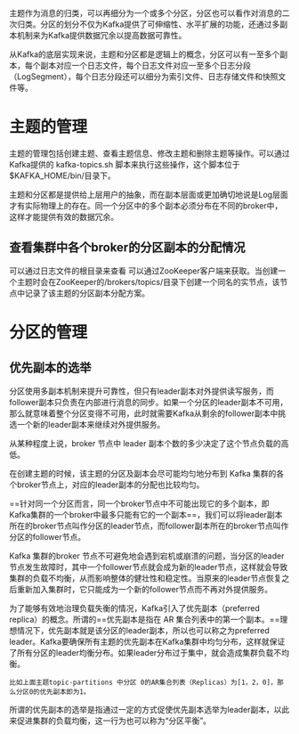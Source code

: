 主题作为消息的归类，可以再细分为一个或多个分区，分区也可以看作对消息的二次归类。分区的划分不仅为Kafka提供了可伸缩性、水平扩展的功能，还通过多副本机制来为Kafka提供数据冗余以提高数据可靠性。

从Kafka的底层实现来说，主题和分区都是逻辑上的概念，分区可以有一至多个副本，每个副本对应一个日志文件，每个日志文件对应一至多个日志分段（LogSegment），每个日志分段还可以细分为索引文件、日志存储文件和快照文件等。

# 主题的管理
主题的管理包括创建主题、查看主题信息、修改主题和删除主题等操作。可以通过 Kafka提供的 kafka-topics.sh 脚本来执行这些操作，这个脚本位于$KAFKA_HOME/bin/目录下。

主题和分区都是提供给上层用户的抽象，而在副本层面或更加确切地说是Log层面才有实际物理上的存在。同一个分区中的多个副本必须分布在不同的broker中，这样才能提供有效的数据冗余。
## 查看集群中各个broker的分区副本的分配情况
可以通过日志文件的根目录来查看
可以通过ZooKeeper客户端来获取。当创建一个主题时会在ZooKeeper的/brokers/topics/目录下创建一个同名的实节点，该节点中记录了该主题的分区副本分配方案。

# 分区的管理
## 优先副本的选举
分区使用多副本机制来提升可靠性，但只有leader副本对外提供读写服务，而follower副本只负责在内部进行消息的同步。如果一个分区的leader副本不可用，那么就意味着整个分区变得不可用，此时就需要Kafka从剩余的follower副本中挑选一个新的leader副本来继续对外提供服务。

从某种程度上说，broker 节点中 leader 副本个数的多少决定了这个节点负载的高低。

在创建主题的时候，该主题的分区及副本会尽可能均匀地分布到 Kafka 集群的各个broker节点上，对应的leader副本的分配也比较均匀。

==针对同一个分区而言，同一个broker节点中不可能出现它的多个副本，即Kafka集群的一个broker中最多只能有它的一个副本==，我们可以将leader副本所在的broker节点叫作分区的leader节点，而follower副本所在的broker节点叫作分区的follower节点。

Kafka 集群的broker 节点不可避免地会遇到宕机或崩溃的问题，当分区的leader节点发生故障时，其中一个follower节点就会成为新的leader节点，这样就会导致集群的负载不均衡，从而影响整体的健壮性和稳定性。当原来的leader节点恢复之后重新加入集群时，它只能成为一个新的follower节点而不再对外提供服务。

为了能够有效地治理负载失衡的情况，Kafka引入了优先副本（preferred replica）的概念。所谓的==优先副本是指在 AR 集合列表中的第一个副本。==理想情况下，优先副本就是该分区的leader副本，所以也可以称之为preferred leader。Kafka要确保所有主题的优先副本在Kafka集群中均匀分布，这样就保证了所有分区的leader均衡分布。如果leader分布过于集中，就会造成集群负载不均衡。

	比如上面主题topic-partitions 中分区 0的AR集合列表（Replicas）为[1，2，0]，那么分区0的优先副本即为1。

所谓的优先副本的选举是指通过一定的方式促使优先副本选举为leader副本，以此来促进集群的负载均衡，这一行为也可以称为“分区平衡”。